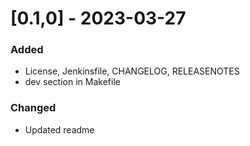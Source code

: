 # [0.1,0] - 2023-03-27
### Added
- License, Jenkinsfile, CHANGELOG, RELEASENOTES
- dev section in Makefile
### Changed
- Updated readme
